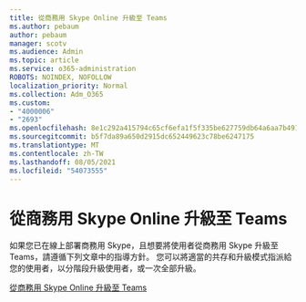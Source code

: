 ```yaml
---
title: 從商務用 Skype Online 升級至 Teams
ms.author: pebaum
author: pebaum
manager: scotv
ms.audience: Admin
ms.topic: article
ms.service: o365-administration
ROBOTS: NOINDEX, NOFOLLOW
localization_priority: Normal
ms.collection: Adm_O365
ms.custom:
- "4000006"
- "2693"
ms.openlocfilehash: 8e1c292a415794c65cf6efa1f5f335be627759db64a6aa7b4918f05436502fd0
ms.sourcegitcommit: b5f7da89a650d2915dc652449623c78be6247175
ms.translationtype: MT
ms.contentlocale: zh-TW
ms.lasthandoff: 08/05/2021
ms.locfileid: "54073555"
---
```

# <a name="upgrade-from-skype-for-business-online-to-teams"></a>從商務用 Skype Online 升級至 Teams  

如果您已在線上部署商務用 Skype，且想要將使用者從商務用 Skype 升級至 Teams，請遵循下列文章中的指導方針。 您可以將適當的共存和升級模式指派給您的使用者，以分階段升級使用者，或一次全部升級。

[從商務用 Skype Online 升級至 Teams](https://docs.microsoft.com/MicrosoftTeams/upgrade-to-teams-execute-skypeforbusinessonline) 